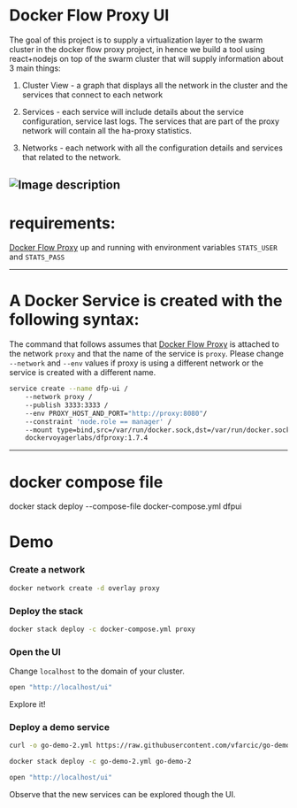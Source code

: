 # Docker Flow Proxy UI

The goal of this project is to supply a virtualization layer to the swarm cluster in the docker flow proxy project,
in hence we build a tool using react+nodejs on top of the swarm cluster that will supply information about 3 main things:

1. Cluster View - a graph that displays all the network in the cluster and the services that connect to each network

2. Services - each service will include details about the service configuration, service last logs.
             The services that are part of the proxy network will contain all the ha-proxy statistics.

3. Networks - each network with all the configuration details and services that related to the network.

![Image description](https://github.com/vldocker/dfp-ui/blob/master/first-page.png)
-------------------------------------------------------------------------------------------------------------------------
 # requirements:

[Docker Flow Proxy](http://proxy.dockerflow.com/) up and running with environment variables `STATS_USER` and `STATS_PASS`
 
-------------------------------------------------------------------------------------------------------------------------
 # A Docker Service is created with the following syntax: 

The command that follows assumes that [Docker Flow Proxy](http://proxy.dockerflow.com/) is attached to the network `proxy` and that the name of the service is `proxy`. Please change `--network` and `--env` values if proxy is using a different network or the service is created with a different name.

```bash
service create --name dfp-ui /
    --network proxy /
    --publish 3333:3333 /
    --env PROXY_HOST_AND_PORT="http://proxy:8080"/
    --constraint 'node.role == manager' /
    --mount type=bind,src=/var/run/docker.sock,dst=/var/run/docker.sock /
    dockervoyagerlabs/dfproxy:1.7.4
```

-------------------------------------------------------------------------------------------------------------------------
 # docker compose file
                                                                                                                           
docker stack deploy --compose-file docker-compose.yml dfpui  

# Demo

### Create a network

```bash
docker network create -d overlay proxy
```

### Deploy the stack

```bash
docker stack deploy -c docker-compose.yml proxy
```

### Open the UI

Change `localhost` to the domain of your cluster.

```bash
open "http://localhost/ui"
```

Explore it!

### Deploy a demo service

```bash
curl -o go-demo-2.yml https://raw.githubusercontent.com/vfarcic/go-demo-2/master/stack.yml

docker stack deploy -c go-demo-2.yml go-demo-2

open "http://localhost/ui"
```

Observe that the new services can be explored though the UI.